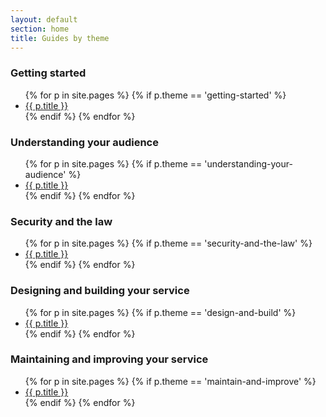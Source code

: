 ```yaml
---
layout: default
section: home
title: Guides by theme
---
```



<div class="link-list">
  <h3>Getting started</h3>
<ul>
{% for p in site.pages %}
  {% if p.theme == 'getting-started' %}
  <li> 
      <a href="{{ p.url }}" title="{{ p.subtitle }}">{{ p.title }}</a>
  </li>
  {% endif %}
{% endfor %}
</ul>
</div>

<div class="link-list">
  <h3>Understanding your audience</h3>
<ul>
{% for p in site.pages %}
  {% if p.theme == 'understanding-your-audience' %}
  <li> 
      <a href="{{ p.url }}" title="{{ p.subtitle }}">{{ p.title }}</a>
  </li>
  {% endif %}
{% endfor %}
</ul>
</div>

<div class="link-list">
  <h3>Security and the law</h3>
<ul>
{% for p in site.pages %}
  {% if p.theme == 'security-and-the-law' %}
  <li> 
      <a href="{{ p.url }}" title="{{ p.subtitle }}">{{ p.title }}</a>
  </li>
  {% endif %}
{% endfor %}
</ul>
</div>

<div class="link-list">
  <h3>Designing and building your service</h3>
<ul>
{% for p in site.pages %}
  {% if p.theme == 'design-and-build' %}
  <li> 
      <a href="{{ p.url }}" title="{{ p.subtitle }}">{{ p.title }}</a>
  </li>
  {% endif %}
{% endfor %}
</ul>
</div>

<div class="link-list">
  <h3>Maintaining and improving your service</h3>
<ul>
{% for p in site.pages %}
  {% if p.theme == 'maintain-and-improve' %}
  <li> 
      <a href="{{ p.url }}" title="{{ p.subtitle }}">{{ p.title }}</a>
  </li>
  {% endif %}
{% endfor %}
</ul>
</div>
